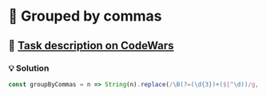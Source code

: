 # 📝 Grouped by commas

## 🔗 [Task description on CodeWars](https://www.codewars.com/kata/5274e122fc75c0943d000148)

### 💡 Solution

```javascript
const groupByCommas = n => String(n).replace(/\B(?=(\d{3})+($|^\d))/g, ',');
```
